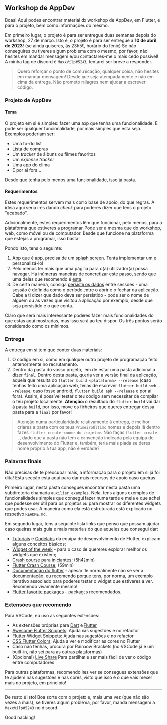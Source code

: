 ## Workshop de AppDev

Boas! Aqui podes encontrar material do workshop de AppDev, em Flutter, e para o projeto, bem como informações do mesmo.

Em primeiro lugar, o projeto é para ser entregue duas semanas depois do workshop, 27 de março. 
Isto é, o projeto é para ser entregue a **10 de abril de 2023**!
(se ainda quiseres, às 23h59, horário do fénix) 
Se não conseguires ou tiveres algum problema com o mesmo, por favor, não hesites em mandar mensagem e/ou contactares-me o mais cedo possível! 
A minha tag de discord é `MaxxVilp#5243`, tentarei ser breve a responder.

> Quero reforçar o ponto de comunicação, qualquer coisa, não hesites em mandar mensagem! 
> Desde que seja atempadamente e não em cima da entrega. Não prometo milagres nem ajudar a escrever código.

### Projeto de AppDev
#### Tema
O projeto em si é simples: fazer uma app que tenha uma funcionalidade. 
E pode ser qualquer funcionalidade, por mais simples que esta seja.
Exemplos poderiam ser: 
- Uma to-do list
- Lista de compras
- Um *tracker* de álbuns ou filmes favoritos
- Um *expense tracker*
- Uma app do clima
- E por aí fora...

Desde que tenha pelo menos uma funcionalidade, isso já basta.

#### Requerimentos
Estes requerimentos servem mais como base de apoio, do que regras.
A ideia aqui seria ires dando *check* para poderes dizer que tens o projeto "acabado".

Adicionalmente, estes requerimentos têm que funcionar, pelo menos, para a plataforma que estiveres a programar.
Pode ser a mesma que do workshop, web, como móvel ou de computador.
Desde que funcione na plataforma que estejas a programar, isso basta! 

Pondo isto, tens o seguinte:
1. App que é app, precisa de um [splash screen](https://pub.dev/packages/flutter_native_splash). 
Tenta implementar um e personalizá-lo!
2. Pelo menos ter mais que uma página para o(a) utilizador(a) possa navegar.
Há inúmeras maneiras de concretizar este passo, sendo que uma delas que recomendo é [esta](https://docs.flutter.dev/cookbook/navigation/navigation-basics).
3. De certa maneira, consiga [persistir os dados](https://pub.dev/packages/shared_preferences) entre sessões - uma sessão é definida como o período entre o abrir e o fechar da aplicação.
Cabe a ti dizer que dado deva ser persistido - pode ser o nome de alguém ou as vezes que visitou a aplicação por exemplo, desde que seja persistido é o que conta.

Claro que será mais interessante poderes fazer mais funcionalidades do que estas aqui mostradas, mas isso será ao teu dispor.
Os três pontos serão considerado como os mínimos.

### Entrega
A entrega em si tem que conter duas materiais:
1. O código em si, como em qualquer outro projeto de programação feito anteriormente no recrutamento.
2. Dentro da pasta do vosso projeto, tem de estar uma pasta adicional a dizer `final`. 
Dentro desta pasta, queria ver a versão final da aplicação, aquela que resulta do `flutter build <plataforma> --release` (caso tenhas feito uma aplicação web, terias de escrever `flutter build web --release`; caso fosse android, `flutter build apk --release` e por aí fora). 
Assim, é possível testar o teu código sem necessitar de compilar o teu projeto localmente. **Atenção:** o resultado do `flutter build` vai dar à pasta `build`, por isso, move os ficheiros que queres entregar dessa pasta para a `final` por favor!

> Atenção numa particularidade relativamente à entrega, é melhor criares a pasta com os teus `PrimeiroÚltimo` nomes e depois lã dentro fazes `flutter create <nome do projeto>`. 
> Não faças `flutter create .`, dado que a pasta não tem a convenção indicada pela equipa de desenvolvimento do Flutter e, também, teria mais piada se deres nome próprio à tua app, não é verdade?

### Palavras finais
Não precisas de te preocupar mais, a informação para o projeto em si já foi dita!
Esta secção está aqui para dar mais recursos de apoio caso queiras.

Primeiro lugar, nesta pasta consegues encontrar nesta pasta uma subdiretoria chamada `auxiliar_examples`.
Nela, tens alguns exemplos de funcionalidades simples que consegui fazer numa tarde e meia e que achei que pudesse ser útil para os projetos ou para mostrar os diferentes widgets que podes usar. 
A maneira como ela está estruturada está explicado no respetivo `README.md`.

Em segundo lugar, tens a seguinte lista links que penso que possam ajudar caso queiras mais guia e mais materiais do que aqueles que consegui dar:
- [Tutoriais](https://docs.flutter.dev/reference/tutorials) e [Codelabs](https://docs.flutter.dev/codelabs) da equipa de desenvolvimento de Flutter, explicam alguns conceitos básicos;
- [Widget of the week](https://youtube.com/playlist?list=PLjxrf2q8roU23XGwz3Km7sQZFTdB996iG) - para o caso de quereres explorar melhor os widgets que existem;
- [Crash course para iniciantes](https://youtu.be/x0uinJvhNxI); (5h42min)
- [Flutter Crash Course](https://youtu.be/1gDhl4leEzA); (59min)
- [Documentação do flutter](https://docs.flutter.dev/) - apesar de normalmente não se ver a documentação, eu recomendo porque tens, por norma, um exemplo iterativo associado para poderes testar o widget que estiveres a ver. 
Recomendo vivamente mesmo!
- [Flutter favorite packages](https://pub.dev/packages?q=is%3Aflutter-favorite) - packages recomendados.

### Extensões que recomendo
Para VSCode, eu uso as seguintes extensões:
- As extensões próprias para [Dart](https://marketplace.visualstudio.com/items?itemName=Dart-Code.dart-code) e [Flutter](https://marketplace.visualstudio.com/items?itemName=Dart-Code.flutter)
- [Awesome Flutter Snippets](https://marketplace.visualstudio.com/items?itemName=Nash.awesome-flutter-snippets): Ajuda nas sugestões e no refactor
- [Flutter Widget Snippets](https://marketplace.visualstudio.com/items?itemName=alexisvt.flutter-snippets): Ajuda nas sugestões e no refactor
- [CSS Flutter Colors](https://marketplace.visualstudio.com/items?itemName=circlecodesolution.ccs-flutter-color): Ajuda a ver e modificar as cores no Flutter
- Caso não tenhas, procura por Rainbow Brackets (no VSCode já é um built-in, não sei para as outras plataformas)
- (Opcional) [Live Share](https://marketplace.visualstudio.com/items?itemName=MS-vsliveshare.vsliveshare) Para partilhar e ser mais fácil de ver o código entre computadores

Para outras plataformas, recomendo ires ver se consegues extensões que te ajudem nas sugestões e nas cores, visto que isso é o que vais mexer mais no projeto, em principio!

---

De resto é isto! 
Boa sorte com o projeto e, mais uma vez (que não são vezes a mais), se tiveres algum problema, por favor, manda mensagem a `MaxxVilp#5243` no discord. 

Good hacking!
